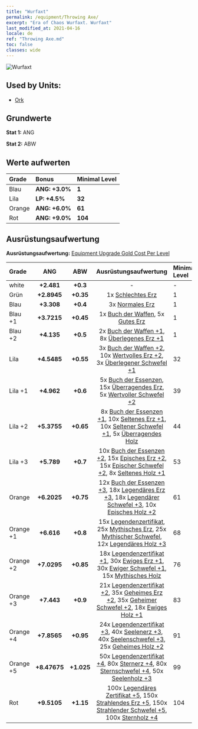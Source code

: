 ```yaml
---
title: "Wurfaxt"
permalink: /equipment/Throwing Axe/
excerpt: "Era of Chaos Wurfaxt. Wurfaxt"
last_modified_at: 2021-04-16
locale: de
ref: "Throwing Axe.md"
toc: false
classes: wide
---
```


  ![Wurfaxt](/images/e/e_4031.png)

## Used by Units:

* [Ork](/de/units/Orc/) 


## Grundwerte
 **Stat 1:** ANG

 **Stat 2:** ABW

## Werte aufwerten

  |     Grade    |   Bonus | Minimal Level | 
  |:-------------|:--------|:--------------| 
  | Blau | **ANG: +3.0%** | **1** | 
  | Lila | **LP: +4.5%** | **32** | 
  | Orange | **ANG: +6.0%** | **61** | 
  | Rot | **ANG: +9.0%** | **104** | 


## Ausrüstungsaufwertung
 **Ausrüstungsaufwertung:** [Equipment Upgrade Gold Cost Per Level](/equipment/EquipmentUpgradeCostPerLevel/) 

  |          Grade      | ANG | ABW | Ausrüstungsaufwertung | Minimal Level |
  |:--------------------|:---------:|:---------:|:----------------:|:--------------|
  | white | **+2.481** | **+0.3** | - | - |
  | Grün | **+2.8945** | **+0.35** | 1x [Schlechtes Erz](/de/Items/mat_1/) | 1 |
  | Blau | **+3.308** | **+0.4** | 3x [Normales Erz](/de/Items/mat_6/) | 1 |
  | Blau +1 | **+3.7215** | **+0.45** | 1x [Buch der Waffen](/de/Items/mat_18/), 5x [Gutes Erz](/de/Items/mat_12/) | 1 |
  | Blau +2 | **+4.135** | **+0.5** | 2x [Buch der Waffen +1](/de/Items/mat_25/), 8x [Überlegenes Erz +1](/de/Items/mat_19/) | 1 |
  | Lila | **+4.5485** | **+0.55** | 3x [Buch der Waffen +2](/de/Items/mat_32/), 10x [Wertvolles Erz +2](/de/Items/mat_26/), 3x [Überlegener Schwefel +1](/de/Items/mat_22/) | 32 |
  | Lila +1 | **+4.962** | **+0.6** | 5x [Buch der Essenzen](/de/Items/mat_39/), 15x [Überragendes Erz](/de/Items/mat_33/), 5x [Wertvoller Schwefel +2](/de/Items/mat_29/) | 39 |
  | Lila +2 | **+5.3755** | **+0.65** | 8x [Buch der Essenzen +1](/de/Items/mat_46/), 10x [Seltenes Erz +1](/de/Items/mat_40/), 10x [Seltener Schwefel +1](/de/Items/mat_43/), 5x [Überragendes Holz](/de/Items/mat_34/) | 44 |
  | Lila +3 | **+5.789** | **+0.7** | 10x [Buch der Essenzen +2](/de/Items/mat_53/), 15x [Episches Erz +2](/de/Items/mat_47/), 15x [Epischer Schwefel +2](/de/Items/mat_50/), 8x [Seltenes Holz +1](/de/Items/mat_41/) | 53 |
  | Orange | **+6.2025** | **+0.75** | 12x [Buch der Essenzen +3](/de/Items/mat_60/), 18x [Legendäres Erz +3](/de/Items/mat_54/), 18x [Legendärer Schwefel +3](/de/Items/mat_57/), 10x [Episches Holz +2](/de/Items/mat_48/) | 61 |
  | Orange +1 | **+6.616** | **+0.8** | 15x [Legendenzertifikat](/de/Items/mat_67/), 25x [Mythisches Erz](/de/Items/mat_61/), 25x [Mythischer Schwefel](/de/Items/mat_64/), 12x [Legendäres Holz +3](/de/Items/mat_55/) | 68 |
  | Orange +2 | **+7.0295** | **+0.85** | 18x [Legendenzertifikat +1](/de/Items/mat_74/), 30x [Ewiges Erz +1](/de/Items/mat_68/), 30x [Ewiger Schwefel +1](/de/Items/mat_71/), 15x [Mythisches Holz](/de/Items/mat_62/) | 76 |
  | Orange +3 | **+7.443** | **+0.9** | 21x [Legendenzertifikat +2](/de/Items/mat_81/), 35x [Geheimes Erz +2](/de/Items/mat_75/), 35x [Geheimer Schwefel +2](/de/Items/mat_78/), 18x [Ewiges Holz +1](/de/Items/mat_69/) | 83 |
  | Orange +4 | **+7.8565** | **+0.95** | 24x [Legendenzertifikat +3](/de/Items/mat_88/), 40x [Seelenerz +3](/de/Items/mat_82/), 40x [Seelenschwefel +3](/de/Items/mat_85/), 25x [Geheimes Holz +2](/de/Items/mat_76/) | 91 |
  | Orange +5 | **+8.47675** | **+1.025** | 50x [Legendenzertifikat +4](/de/Items/mat_95/), 80x [Sternerz +4](/de/Items/mat_89/), 80x [Sternschwefel +4](/de/Items/mat_92/), 50x [Seelenholz +3](/de/Items/mat_83/) | 99 |
  | Rot | **+9.5105** | **+1.15** | 100x [Legendäres Zertifikat +5](/de/Items/mat_102/), 150x [Strahlendes Erz +5](/de/Items/mat_96/), 150x [Strahlender Schwefel +5](/de/Items/mat_99/), 100x [Sternholz +4](/de/Items/mat_90/) | 104 |


